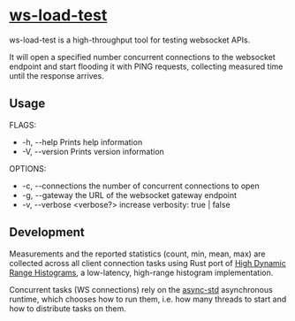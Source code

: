 # [ws-load-test](https://github.com/fbielejec/ws-load-test)

ws-load-test is a high-throughput tool for testing websocket APIs.

It will open a specified number concurrent connections to the websocket endpoint and start flooding it with PING requests, collecting measured time until the response arrives.

## Usage

FLAGS:
- -h, --help       Prints help information
- -V, --version    Prints version information

OPTIONS:
- -c, --connections <connections>    the number of concurrent connections to open
- -g, --gateway <gateway-url>        the URL of the websocket gateway endpoint
- -v, --verbose <verbose?>           increase verbosity: true | false

## Development

Measurements and the reported statistics (count, min, mean, max) are collected across all client connection tasks using Rust port of
[High Dynamic Range Histograms](https://github.com/HdrHistogram/HdrHistogram_rust), a low-latency, high-range histogram implementation.

Concurrent tasks (WS connections) rely on the [async-std](https://github.com/async-rs/async-std) asynchronous runtime, which chooses how to run them, i.e. how many threads to start and how to distribute tasks on them.

